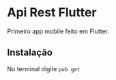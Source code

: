 # Api Rest Flutter

Primeiro app mobile feito em Flutter.

## Instalação

No terminal digite `pub get`
